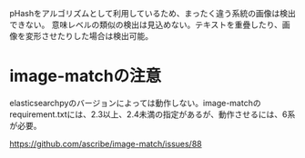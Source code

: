 pHashをアルゴリズムとして利用しているため、まったく違う系統の画像は検出できない。
意味レベルの類似の検出は見込めない。テキストを重疊したり、画像を変形させたりした場合は検出可能。

# image-matchの注意
elasticsearchpyのバージョンによっては動作しない。image-matchのrequirement.txtには、2.3以上、2.4未満の指定があるが、動作させるには、6系が必要。

https://github.com/ascribe/image-match/issues/88

